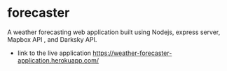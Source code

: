 # forecaster
A weather forecasting web application built using Nodejs, express server, Mapbox API , and Darksky API.
* link to the live application https://weather-forecaster-application.herokuapp.com/
